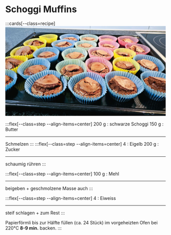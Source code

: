 # Schoggi Muffins


:::cards[--class=recipe]
![](images/muffins.jpg)

:::flex[--class=step --align-items=center]
200 g
: schwarze Schoggi
150 g
: Butter
***
Schmelzen
:::
:::flex[--class=step --align-items=center]
4
: Eigelb
200 g
: Zucker
***
schaumig rühren
:::


:::flex[--class=step --align-items=center]
100 g
: Mehl
***
beigeben + geschmolzene Masse auch
:::


:::flex[--class=step --align-items=center]
4
: Eiweiss
***
steif schlagen + zum Rest
:::


Papierförmli bis zur Hälfte füllen (ca. 24 Stück) im vorgeheizten Ofen bei 220°C **8-9 min.** backen.
:::